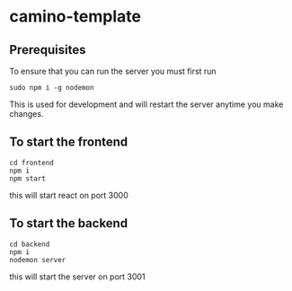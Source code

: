 # camino-template

## Prerequisites
To ensure that you can run the server you must first run
```
sudo npm i -g nodemon
```
This is used for development and will restart the server anytime you make changes.

## To start the frontend
```
cd frontend
npm i
npm start
```
this will start react on port 3000

## To start the backend
```
cd backend
npm i
nodemon server
```
this will start the server on port 3001
